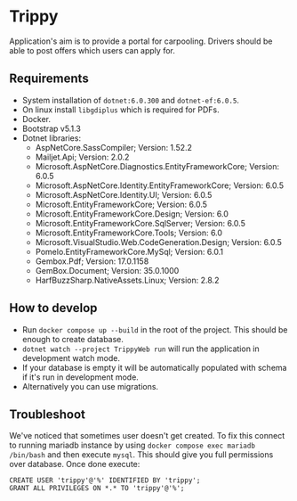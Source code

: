 # Trippy

Application's aim is to provide a portal for carpooling. Drivers should be able to post offers which users can apply for.

## Requirements

* System installation of `dotnet:6.0.300` and `dotnet-ef:6.0.5`.
* On linux install `libgdiplus` which is required for PDFs.
* Docker.
* Bootstrap v5.1.3
* Dotnet libraries:
    * AspNetCore.SassCompiler; Version: 1.52.2
    * Mailjet.Api; Version: 2.0.2
    * Microsoft.AspNetCore.Diagnostics.EntityFrameworkCore; Version: 6.0.5
    * Microsoft.AspNetCore.Identity.EntityFrameworkCore; Version: 6.0.5
    * Microsoft.AspNetCore.Identity.UI; Version: 6.0.5
    * Microsoft.EntityFrameworkCore; Version: 6.0.5
    * Microsoft.EntityFrameworkCore.Design; Version: 6.0
    * Microsoft.EntityFrameworkCore.SqlServer; Version: 6.0.5
    * Microsoft.EntityFrameworkCore.Tools; Version: 6.0
    * Microsoft.VisualStudio.Web.CodeGeneration.Design; Version: 6.0.5
    * Pomelo.EntityFrameworkCore.MySql; Version: 6.0.1
    * Gembox.Pdf; Version: 17.0.1158
    * GemBox.Document; Version: 35.0.1000
    * HarfBuzzSharp.NativeAssets.Linux; Version: 2.8.2

## How to develop

* Run `docker compose up --build` in the root of the project. This should be enough to create database.
* `dotnet watch --project TrippyWeb run` will run the application in development watch mode.
* If your database is empty it will be automatically populated with schema if it's run in development mode.
* Alternatively you can use migrations.


## Troubleshoot

We've noticed that sometimes user doesn't get created. To fix this connect to running mariadb instance by using `docker compose exec mariadb /bin/bash` and then execute `mysql`. This should give you full permissions over database. Once done execute:

```
CREATE USER 'trippy'@'%' IDENTIFIED BY 'trippy';
GRANT ALL PRIVILEGES ON *.* TO 'trippy'@'%';
```
